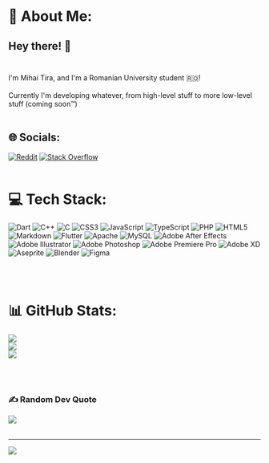 # 💫 About Me:
## **Hey there!** 👋<br><br>
I'm Mihai Tira, and I'm a Romanian University student 🇷🇴!<br><br>Currently I'm developing whatever, from high-level stuff to more low-level stuff (coming soon™)
<br><br>


## 🌐 Socials:
[![Reddit](https://img.shields.io/badge/Reddit-%23FF4500.svg?logo=Reddit&logoColor=white)](https://reddit.com/user/Mihai4544) [![Stack Overflow](https://img.shields.io/badge/-Stackoverflow-FE7A16?logo=stack-overflow&logoColor=white)](https://stackoverflow.com/users/20429017)
<br><br>

# 💻 Tech Stack:
![Dart](https://img.shields.io/badge/dart-%230175C2.svg?style=flat&logo=dart&logoColor=white) ![C++](https://img.shields.io/badge/c++-%2300599C.svg?style=flat&logo=c%2B%2B&logoColor=white) ![C](https://img.shields.io/badge/c-%2300599C.svg?style=flat&logo=c%2B%2B&logoColor=white) ![CSS3](https://img.shields.io/badge/css3-%231572B6.svg?style=flat&logo=css3&logoColor=white) ![JavaScript](https://img.shields.io/badge/javascript-%23323330.svg?style=flat&logo=javascript&logoColor=%23F7DF1E) ![TypeScript](https://img.shields.io/badge/typescript-%23007ACC.svg?style=flat&logo=typescript&logoColor=white) ![PHP](https://img.shields.io/badge/php-%23777BB4.svg?style=flat&logo=php&logoColor=white) ![HTML5](https://img.shields.io/badge/html5-%23E34F26.svg?style=flat&logo=html5&logoColor=white) ![Markdown](https://img.shields.io/badge/markdown-%23000000.svg?style=flat&logo=markdown&logoColor=white) ![Flutter](https://img.shields.io/badge/Flutter-%2302569B.svg?style=flat&logo=Flutter&logoColor=white) ![Apache](https://img.shields.io/badge/apache-%23D42029.svg?style=flat&logo=apache&logoColor=white) ![MySQL](https://img.shields.io/badge/mysql-%2300f.svg?style=flat&logo=mysql&logoColor=white) ![Adobe After Effects](https://img.shields.io/badge/Adobe%20After%20Effects-9999FF.svg?style=flat&logo=Adobe%20After%20Effects&logoColor=white) ![Adobe Illustrator](https://img.shields.io/badge/adobeillustrator-%23FF9A00.svg?style=flat&logo=adobeillustrator&logoColor=white) ![Adobe Photoshop](https://img.shields.io/badge/adobephotoshop-%2331A8FF.svg?style=flat&logo=adobephotoshop&logoColor=white) ![Adobe Premiere Pro](https://img.shields.io/badge/Adobe%20Premiere%20Pro-9999FF.svg?style=flat&logo=Adobe%20Premiere%20Pro&logoColor=white) ![Adobe XD](https://img.shields.io/badge/Adobe%20XD-470137?style=flat&logo=Adobe%20XD&logoColor=#FF61F6) ![Aseprite](https://img.shields.io/badge/Aseprite-FFFFFF?style=flat&logo=Aseprite&logoColor=#7D929E) ![Blender](https://img.shields.io/badge/blender-%23F5792A.svg?style=flat&logo=blender&logoColor=white) 	![Figma](https://img.shields.io/badge/figma-%23F24E1E.svg?style=flat&logo=figma&logoColor=white)

<br><br>

# 📊 GitHub Stats:
![](https://github-readme-stats.vercel.app/api?username=Mike4544&theme=radical&hide_border=false&include_all_commits=true&count_private=false)<br/>
![](https://github-readme-streak-stats.herokuapp.com/?user=Mike4544&theme=radical&hide_border=false)<br/>
![](https://github-readme-stats.vercel.app/api/top-langs/?username=Mike4544&theme=radical&hide_border=false&include_all_commits=true&count_private=false&layout=compact)

<br><br>

### ✍️ Random Dev Quote
![](https://quotes-github-readme.vercel.app/api?type=vetical&theme=radical)<br><br>


---
[![](https://visitcount.itsvg.in/api?id=Mike4544&icon=2&color=11)](https://visitcount.itsvg.in)
